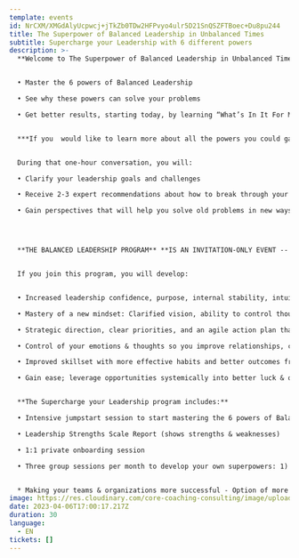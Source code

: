 ```yaml
---
template: events
id: NrCXM/XMGdAlyUcpwcj+jTkZb0TDw2HFPvyo4ulr5D21SnQSZFTBoec+Du8pu244
title: The Superpower of Balanced Leadership in Unbalanced Times
subtitle: Supercharge your Leadership with 6 different powers
description: >-
  **Welcome to The Superpower of Balanced Leadership in Unbalanced Times**


  •	Master the 6 powers of Balanced Leadership

  •	See why these powers can solve your problems

  •	Get better results, starting today, by learning “What’s In It For Me?”


  ***I﻿f you  would like to learn more about all the powers you could gain from mastering Balanced Leadership, please schedule a Clarity and Strategy session by [clicking here](https://calendly.com/sseivert-1/clarity-session)***


  During that one-hour conversation, you will:

  •	Clarify your leadership goals and challenges

  •	Receive 2-3 expert recommendations about how to break through your challenges 

  •	Gain perspectives that will help you solve old problems in new ways.




  **THE BALANCED LEADERSHIP PROGRAM** **IS AN INVITATION-ONLY EVENT -- you must meet with us to mutually determine if it is right for you.**


  If you join this program, you will develop:


  •	Increased leadership confidence, purpose, internal stability, intuition, & reduced burn-out

  •	Mastery of a new mindset: Clarified vision, ability to control thoughts, creative thinking

  •	Strategic direction, clear priorities, and an agile action plan that gets faster and better results 

  •	Control of your emotions & thoughts so you improve relationships, communication, loyalty 

  •	Improved skillset with more effective habits and better outcomes from steady follow-up

  •	Gain ease; leverage opportunities systemically into better luck & optimizing environment


  **The Supercharge your Leadership program includes:**

  •	Intensive jumpstart session to start mastering the 6 powers of Balanced Leadership

  •	Leadership Strengths Scale Report (shows strengths & weaknesses)

  •	1:1 private onboarding session

  •	Three group sessions per month to develop your own superpowers: 1) Increasing all your leadership powers - Removing obstacles 


  * Making your teams & organizations more successful - Option of more 1:1 coaching sessions per month Books, videos, and many other benefits.
image: https://res.cloudinary.com/core-coaching-consulting/image/upload/v1668855529/Supercharge_Your_Leadership_bygcuj.jpg
date: 2023-04-06T17:00:17.217Z
duration: 30
language:
  - EN
tickets: []
---
```


